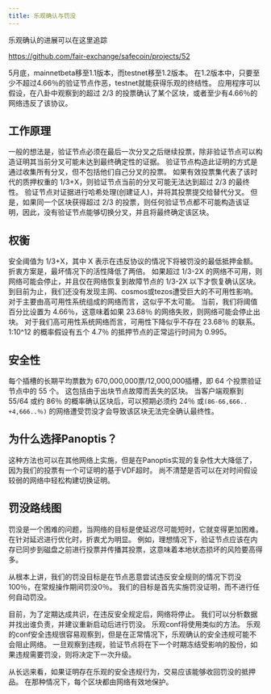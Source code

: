 ```yaml
---
title: 乐观确认与罚没
---
```


乐观确认的进展可以在这里追踪

https://github.com/fair-exchange/safecoin/projects/52

5月底，mainnetbeta移至1.1版本，而testnet移至1.2版本。 在1.2版本中，只要至少不超过4.66％的验证节点作恶，testnet就能获得乐观的终结性。 应用程序可以假设，在八卦中观察到的超过 2/3 的投票确认了某个区块，或者至少有4.66％的网络违反了该协议。

## 工作原理

一般的想法是，验证节点必须在最后一次分叉之后继续投票，除非验证节点可以构造证明其当前分叉可能未达到最终确定性的证据。 验证节点构造此证明的方式是通过收集所有分叉，但不包括他们自己分叉的投票。 如果有效投票集代表了该时代的质押权重的 1/3+X，则验证节点当前的分叉可能无法达到超过 2/3 的最终性。 验证节点对证据进行哈希处理(创建证人)，并将其投票提交给替代分叉。 但是，如果同一个区块获得超过 2/3 的投票，则任何验证节点都不可能构造该证明，因此，没有验证节点能够切换分叉，并且将最终确定该区块。

## 权衡

安全阈值为 1/3+X，其中 X 表示在违反协议的情况下将被罚没的最低抵押金额。 折衷方案是，最坏情况下的活性降低了两倍。 如果超过 1/3-2X 的网络不可用，则网络可能会停止，并且仅在网络恢复到故障节点的 1/3-2X 以下才恢复确认区块。 到目前为止，我们还没有发现主网、cosmos或tezos遭受巨大的不可用性影响。 对于主要由高可用性系统组成的网络而言，这似乎不太可能。 当前，我们将阈值百分比设置为 4.66％，这意味着如果 23.68％ 的网络失败，则网络可能会停止出块。 对于我们高可用性系统网络而言，可用性下降似乎不存在 23.68％ 的联系。 1:10^12 的概率假设有五个 4.7％ 的抵押节点的正常运行时间为 0.995。

## 安全性

每个插槽的长期平均票数为 670,000,000票/12,000,000插槽，即 64 个投票验证节点中的 55 个。 这包括由于出块节点故障而丢失的区块。 当客户端观察到 55/64 或约 86％ 的概率确认区块后，可以预期必须约 24％ 或`(86-66,666.. +4,666..％)` 的网络遭受罚没才会导致该区块无法完全确认最终性。

## 为什么选择Panoptis？

这种方法也可以在其他网络上实施，但是在Panoptis实现的复杂性大大降低了，因为我们的投票有一个可证明的基于VDF超时。 尚不清楚是否可以在对时间假设较弱的网络中轻松构建切换证明。

## 罚没路线图

罚没是一个困难的问题，当网络的目标是使延迟尽可能短时，它就变得更加困难。 在针对延迟进行优化时，折衷尤为明显。 例如，理想情况下，验证节点应该在内存已同步到磁盘之前进行投票并传播其投票，这意味着本地状态损坏的风险要高得多。

从根本上讲，我们的罚没目标是在节点恶意尝试违反安全规则的情况下罚没100％，在常规操作期间罚没0％。 我们的目标是首先实施罚没证明，而不进行任何自动罚没。

目前，为了定期达成共识，在违反安全规定后，网络将停止。 我们可以分析数据并找出谁负责，并建议重新启动后进行罚没。 乐观conf将使用类似的方法。 乐观的conf安全违规很容易观察到，但是在正常情况下，乐观确认的安全违规可能不会阻止网络。 一旦观察到违规，验证节点将在下一个时期冻结受影响的股份，如果违规需要罚没，则将决定下一次升级。

从长远来看，如果证明存在乐观的安全违规行为，交易应该能够收回罚没的抵押品。 在那种情况下，每个区块都由网络有效地保护。
